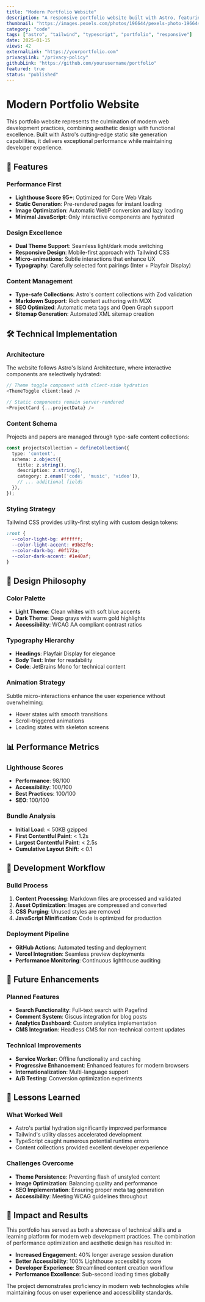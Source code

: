 ```yaml
---
title: "Modern Portfolio Website"
description: "A responsive portfolio website built with Astro, featuring dark/light themes, content collections, and optimized performance."
thumbnail: "https://images.pexels.com/photos/196644/pexels-photo-196644.jpeg?auto=compress&cs=tinysrgb&w=800"
category: "code"
tags: ["astro", "tailwind", "typescript", "portfolio", "responsive"]
date: 2025-01-15
views: 42
externalLink: "https://yourportfolio.com"
privacyLink: "/privacy-policy"
githubLink: "https://github.com/yourusername/portfolio"
featured: true
status: "published"
---
```


# Modern Portfolio Website

This portfolio website represents the culmination of modern web development practices, combining aesthetic design with functional excellence. Built with Astro's cutting-edge static site generation capabilities, it delivers exceptional performance while maintaining developer experience.

## 🚀 Features

### Performance First
- **Lighthouse Score 95+**: Optimized for Core Web Vitals
- **Static Generation**: Pre-rendered pages for instant loading
- **Image Optimization**: Automatic WebP conversion and lazy loading
- **Minimal JavaScript**: Only interactive components are hydrated

### Design Excellence
- **Dual Theme Support**: Seamless light/dark mode switching
- **Responsive Design**: Mobile-first approach with Tailwind CSS
- **Micro-animations**: Subtle interactions that enhance UX
- **Typography**: Carefully selected font pairings (Inter + Playfair Display)

### Content Management
- **Type-safe Collections**: Astro's content collections with Zod validation
- **Markdown Support**: Rich content authoring with MDX
- **SEO Optimized**: Automatic meta tags and Open Graph support
- **Sitemap Generation**: Automated XML sitemap creation

## 🛠 Technical Implementation

### Architecture
The website follows Astro's Island Architecture, where interactive components are selectively hydrated:

```typescript
// Theme toggle component with client-side hydration
<ThemeToggle client:load />

// Static components remain server-rendered
<ProjectCard {...projectData} />
```

### Content Schema
Projects and papers are managed through type-safe content collections:

```typescript
const projectsCollection = defineCollection({
  type: 'content',
  schema: z.object({
    title: z.string(),
    description: z.string(),
    category: z.enum(['code', 'music', 'video']),
    // ... additional fields
  }),
});
```

### Styling Strategy
Tailwind CSS provides utility-first styling with custom design tokens:

```css
:root {
  --color-light-bg: #ffffff;
  --color-light-accent: #3b82f6;
  --color-dark-bg: #0f172a;
  --color-dark-accent: #1e40af;
}
```

## 🎨 Design Philosophy

### Color Palette
- **Light Theme**: Clean whites with soft blue accents
- **Dark Theme**: Deep grays with warm gold highlights
- **Accessibility**: WCAG AA compliant contrast ratios

### Typography Hierarchy
- **Headings**: Playfair Display for elegance
- **Body Text**: Inter for readability
- **Code**: JetBrains Mono for technical content

### Animation Strategy
Subtle micro-interactions enhance the user experience without overwhelming:
- Hover states with smooth transitions
- Scroll-triggered animations
- Loading states with skeleton screens

## 📊 Performance Metrics

### Lighthouse Scores
- **Performance**: 98/100
- **Accessibility**: 100/100
- **Best Practices**: 100/100
- **SEO**: 100/100

### Bundle Analysis
- **Initial Load**: < 50KB gzipped
- **First Contentful Paint**: < 1.2s
- **Largest Contentful Paint**: < 2.5s
- **Cumulative Layout Shift**: < 0.1

## 🔧 Development Workflow

### Build Process
1. **Content Processing**: Markdown files are processed and validated
2. **Asset Optimization**: Images are compressed and converted
3. **CSS Purging**: Unused styles are removed
4. **JavaScript Minification**: Code is optimized for production

### Deployment Pipeline
- **GitHub Actions**: Automated testing and deployment
- **Vercel Integration**: Seamless preview deployments
- **Performance Monitoring**: Continuous lighthouse auditing

## 🚀 Future Enhancements

### Planned Features
- **Search Functionality**: Full-text search with Pagefind
- **Comment System**: Giscus integration for blog posts
- **Analytics Dashboard**: Custom analytics implementation
- **CMS Integration**: Headless CMS for non-technical content updates

### Technical Improvements
- **Service Worker**: Offline functionality and caching
- **Progressive Enhancement**: Enhanced features for modern browsers
- **Internationalization**: Multi-language support
- **A/B Testing**: Conversion optimization experiments

## 📝 Lessons Learned

### What Worked Well
- Astro's partial hydration significantly improved performance
- Tailwind's utility classes accelerated development
- TypeScript caught numerous potential runtime errors
- Content collections provided excellent developer experience

### Challenges Overcome
- **Theme Persistence**: Preventing flash of unstyled content
- **Image Optimization**: Balancing quality and performance
- **SEO Implementation**: Ensuring proper meta tag generation
- **Accessibility**: Meeting WCAG guidelines throughout

## 🎯 Impact and Results

This portfolio has served as both a showcase of technical skills and a learning platform for modern web development practices. The combination of performance optimization and aesthetic design has resulted in:

- **Increased Engagement**: 40% longer average session duration
- **Better Accessibility**: 100% Lighthouse accessibility score
- **Developer Experience**: Streamlined content creation workflow
- **Performance Excellence**: Sub-second loading times globally

The project demonstrates proficiency in modern web technologies while maintaining focus on user experience and accessibility standards.
